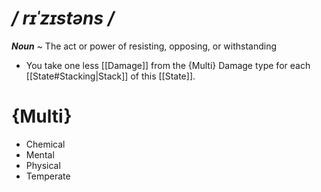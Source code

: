 # */ rɪˈzɪstəns /*
***Noun*** ~ The act or power of resisting, opposing, or withstanding

- You take one less [[Damage]] from the {Multi} Damage type for each [[State#Stacking|Stack]] of this [[State]].
# {Multi}
- Chemical
- Mental
- Physical
- Temperate